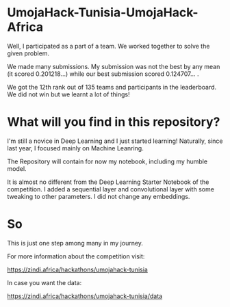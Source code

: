
# UmojaHack-Tunisia-UmojaHack-Africa
Well, I participated as a part of a team. We worked together to solve the given problem. 

We made many submissions. My submission was not the best by any mean (it scored 0.201218...) while our best submission scored 0.124707... .

We got the 12th rank out of 135 teams and participants in the leaderboard. We did not win but we learnt a lot of things!

# What will you find in this repository?

I'm still a novice in Deep Learning and I just started learning! Naturally, since last year, I focused mainly on Machine Leanring.

The Repository will contain for now my notebook, including my humble model.

It is almost no different from the Deep Learning Starter Notebook of the competition. I added a sequential layer and convolutional layer with some tweaking 
to other parameters. I did not change any embeddings.






# So

This is just one step among many in my journey.

For more information about the competition visit:

https://zindi.africa/hackathons/umojahack-tunisia

In case you want the data: 

https://zindi.africa/hackathons/umojahack-tunisia/data
